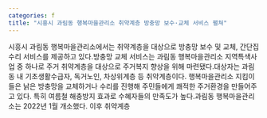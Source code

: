 ```yaml
---
categories: f
title: "시흥시 과림동 행복마을관리소 취약계층 방충망 보수·교체 서비스 펼쳐"
---
```

시흥시 과림동 행복마을관리소에서는 취약계층을 대상으로 방충망 보수 및 교체, 간단집수리 서비스를 제공하고 있다.방충망 교체 서비스는 과림동 행복마을관리소 지역특색사업 중 하나로 주거 취약계층을 대상으로 주거복지 향상을 위해 마련됐다.대상자는 과림동 내 기초생활수급자, 독거노인, 차상위계층 등 취약계층이다. 행복마을관리소 지킴이들은 낡은 방충망을 교체하거나 수리를 진행해 주민들에게 쾌적한 주거환경을 만들어주고 있다. 특히 여름철 해충방지 효과로 수혜자들의 만족도가 높다.과림동 행복마을관리소는 2022년 1월 개소했다. 이후 취약계층